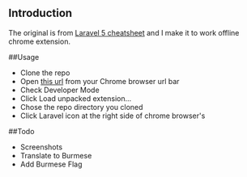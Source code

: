 ## Introduction

The original is from [Laravel 5 cheatsheet](https://github.com/summerblue/laravel5-cheatsheet) and I make it to work offline chrome extension.

##Usage

 - Clone the repo
 - Open [this url](chrome://extensions/) from your Chrome browser url bar
 - Check Developer Mode
 - Click Load unpacked extension...
 - Chose the repo directory you cloned
 - Click Laravel icon at the right side of chrome browser's

##Todo

 - Screenshots
 - Translate to Burmese
 - Add Burmese Flag